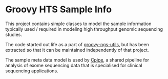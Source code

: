 # Groovy HTS Sample Info

This project contains simple classes to model the sample information typically used / required
in modeling high throughput genomic sequencing studies.

The code started out life as a part of [groovy-ngs-utils](https://github.com/ssadedin/groovy-ngs-utils), but has 
been extracted so that it can be maintained independently of that project.

The sample meta data model is used by [Cpipe](http://cpipeline.org), a shared pipeline for 
analysis of exome sequencing data that is specialised for clinical sequencing applications.

